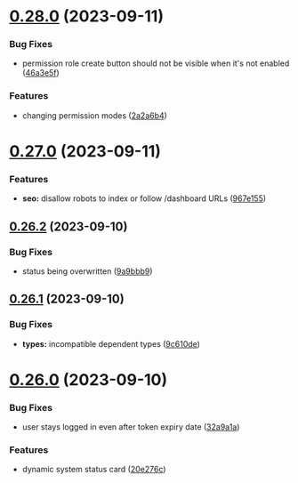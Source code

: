 # [0.28.0](https://github.com/onesoft-sudo/sudobot-dashboard/compare/v0.27.0...v0.28.0) (2023-09-11)


### Bug Fixes

* permission role create button should not be visible when it's not enabled ([46a3e5f](https://github.com/onesoft-sudo/sudobot-dashboard/commit/46a3e5f7eb515fbb1b3904258395b6bafb75b998))


### Features

* changing permission modes ([2a2a6b4](https://github.com/onesoft-sudo/sudobot-dashboard/commit/2a2a6b49c8ccb3418a19828d7ade62fde935b5ff))



# [0.27.0](https://github.com/onesoft-sudo/sudobot-dashboard/compare/v0.26.2...v0.27.0) (2023-09-11)


### Features

* **seo:** disallow robots to index or follow /dashboard URLs ([967e155](https://github.com/onesoft-sudo/sudobot-dashboard/commit/967e15532cebe37e63b651e78b8cf5acaf6afd46))



## [0.26.2](https://github.com/onesoft-sudo/sudobot-dashboard/compare/v0.26.1...v0.26.2) (2023-09-10)


### Bug Fixes

* status being overwritten ([9a9bbb9](https://github.com/onesoft-sudo/sudobot-dashboard/commit/9a9bbb94a85a749cc9f4eb102e9ac328b89b658a))



## [0.26.1](https://github.com/onesoft-sudo/sudobot-dashboard/compare/v0.26.0...v0.26.1) (2023-09-10)


### Bug Fixes

* **types:** incompatible dependent types ([9c610de](https://github.com/onesoft-sudo/sudobot-dashboard/commit/9c610de014261ed9c7c713a8c714d8f24e874b6d))



# [0.26.0](https://github.com/onesoft-sudo/sudobot-dashboard/compare/v0.25.0...v0.26.0) (2023-09-10)


### Bug Fixes

* user stays logged in even after token expiry date ([32a9a1a](https://github.com/onesoft-sudo/sudobot-dashboard/commit/32a9a1ad06413588ad91cb7fe029f08019dcbbb2))


### Features

* dynamic system status card ([20e276c](https://github.com/onesoft-sudo/sudobot-dashboard/commit/20e276cd98ac005583ea76c4620ab716155cb71b))



